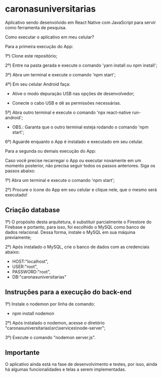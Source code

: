 # caronasuniversitarias

Aplicativo sendo desenvolvido em React Native com JavaScript para servir como ferramenta de pesquisa.

Como executar o aplicativo em meu celular?

Para a primeira execução do App:

1º) Clone este repositório;

2º) Entre na pasta gerada e execute o comando 'yarn install ou npm install';

3º) Abra um terminal e execute o comando 'npm start';

4º) Em seu celular Android faça:

  - Ative o modo depuração USB nas opções de desenvolvedor;
  
  - Conecte o cabo USB e dê as permissões necessárias.
  
5º) Abra outro terminal e execute o comando 'npx react-native run-android';

  - OBS.: Garanta que o outro terminal esteja rodando o comando 'npm start';
  
6º) Aguarde enquanto o App é instalado e executado em seu celular.

Para a segunda ou demais execução do App:

Caso você precise recarregar o App ou executar novamente em um momento posterior, não precisa seguir todos os passos anteriores. Siga os passos abaixo:

1º) Abra um terminal e execute o comando 'npm start';

2º) Procure o ícone do App em seu celular e clique nele, que o mesmo será executado!

## Criação database
1º) O propósito desta arquitetura, é substituir parcialmente o Firestore do Firebase e portanto, para isso, foi escolhido o MySQL como banco de dados relacional. Dessa forma, instale o MySQL em sua máquina previamente;

2º) Após instalado o MySQL, crie o banco de dados com as credenciais abaixo:
  - HOST:"localhost",
  - USER:"root",
  - PASSWORD:"root",
  - DB:"caronasuniversitarias"

## Instruções para a execução do back-end

1º) Instale o nodemon por linha de comando:
* npm install nodemon

2º) Após instalado o nodemon, acesse o diretório "caronasuniversitarias\src\services\node-server";

3º) Execute o comando "nodemon server.js".

## Importante

O aplicativo ainda está na fase de desenvolvimento e testes, por isso, ainda há algumas funcionalidades e telas a serem implementadas.

